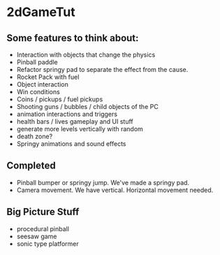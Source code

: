 # 2dGameTut

## Some features to think about:
- Interaction with objects that change the physics
- Pinball paddle
- Refactor springy pad to separate the effect from the cause.
- Rocket Pack with fuel
- Object interaction
- Win conditions
- Coins / pickups / fuel pickups
- Shooting guns / bubbles / child objects of the PC
- animation interactions and triggers
- health bars / lives gameplay and UI stuff
- generate more levels vertically with random
- death zone?
- Springy animations and sound effects

## Completed
- Pinball bumper or springy jump. We've made a springy pad.
- Camera movement. We have vertical. Horizontal movement needed.


## Big Picture Stuff
- procedural pinball
- seesaw game
- sonic type platformer

